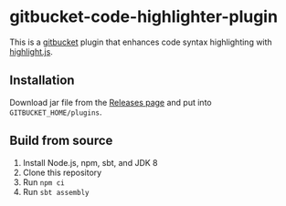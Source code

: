 # gitbucket-code-highlighter-plugin

This is a [gitbucket](https://github.com/gitbucket/gitbucket) plugin that enhances code syntax highlighting with [highlight.js](https://github.com/highlightjs/highlight.js).


## Installation

Download jar file from the [Releases page](https://github.com/kaz-on/gitbucket-code-highlighter-plugin/releases) and put into `GITBUCKET_HOME/plugins`.


## Build from source

1. Install Node.js, npm, sbt, and JDK 8
2. Clone this repository
3. Run `npm ci`
4. Run `sbt assembly`
